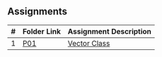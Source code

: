 ##  Assignments

|   #   | Folder Link                             | Assignment Description                      |
| :---: | --------------------------------------- | ------------------------------------------- |
|   1   | [P01](./02-P01/README.md)   | [Vector Class](./Assignments/P01/README.md) |         





